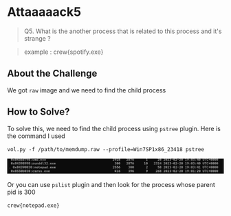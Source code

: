 # Attaaaaack5
> Q5. What is the another process that is related to this process and it's strange ?

> example : crew{spotify.exe}

## About the Challenge
We got `raw` image and we need to find the child process

## How to Solve?
To solve this, we need to find the child process using `pstree` plugin. Here is the command I used

```
vol.py -f /path/to/memdump.raw --profile=Win7SP1x86_23418 pstree
```

![flag](images/flag.png)

Or you can use `pslist` plugin and then look for the process whose parent pid is 300

```
crew{notepad.exe}
```